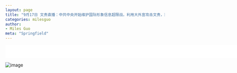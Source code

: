 ```yaml
---
layout: page
title: "9月17日 文贵直播：中共中央开始维护国际形象信息超限战，利用大外宣攻击文贵，班农，闫博士；闫博士或将获三项诺贝尔奖项"
categories: milesguo
author:
- Miles Guo
meta: "Springfield"
---
```


<iframe width="740" height="40" src="../../../../audio/milesguo/2020_09_18_Miles_Guo_G_TV_Live.mp3" frameborder="0" allow="accelerometer; autoplay; encrypted-media; gyroscope; picture-in-picture" allowfullscreen></iframe>

![image](../../../../image/milesguo/2020_09_18_Miles_Guo_G_TV_Live_1.jpg)

